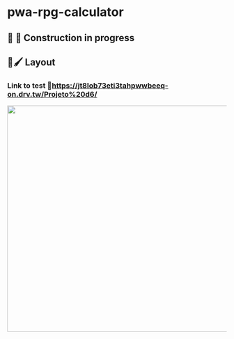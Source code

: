 # pwa-rpg-calculator

## 🚧 👷 Construction in progress 

## 🎨🖌️ Layout


### Link to test 🔗https://jt8lob73eti3tahpwwbeeq-on.drv.tw/Projeto%20d6/

<p align="center">
  <img height="520" src="CPT2105041347-345x603-min.gif" />
</p>
